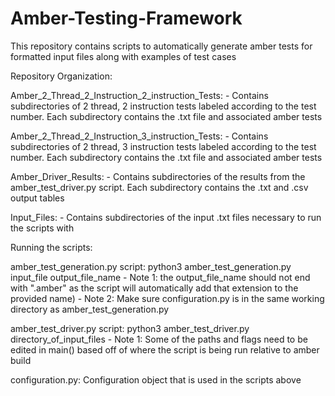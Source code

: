 # Amber-Testing-Framework
This repository contains scripts to automatically generate amber tests for formatted input files along with examples of test cases

Repository Organization:

Amber_2_Thread_2_Instruction_2_instruction_Tests:
	- Contains subdirectories of 2 thread, 2 instruction tests labeled according to the test number. Each subdirectory contains the .txt 	  file and associated amber tests

Amber_2_Thread_2_Instruction_3_instruction_Tests:
	- Contains subdirectories of 2 thread, 3 instruction tests labeled according to the test number. Each subdirectory contains the .txt 	  file and associated amber tests

Amber_Driver_Results:
	- Contains subdirectories of the results from the amber_test_driver.py script. Each subdirectory contains the .txt and .csv output   	  tables

Input_Files:
	- Contains subdirectories of the input .txt files necessary to run the scripts with




Running the scripts:

amber_test_generation.py script: python3 amber_test_generation.py input_file output_file_name 
	- Note 1: the output_file_name should not end with ".amber" as the script will automatically add that extension to the provided name)
	- Note 2: Make sure configuration.py is in the same working directory as amber_test_generation.py

amber_test_driver.py script: python3 amber_test_driver.py directory_of_input_files
	- Note 1: Some of the paths and flags need to be edited in main() based off of where the script is being run relative to amber build 

configuration.py: Configuration object that is used in the scripts above


 